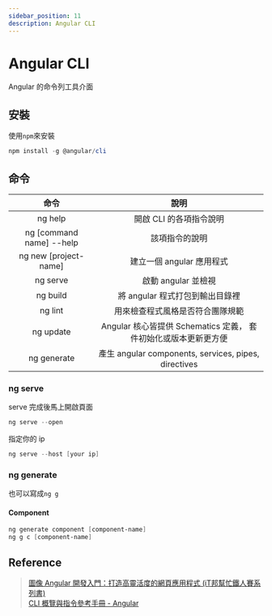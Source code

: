 ```yaml
---
sidebar_position: 11
description: Angular CLI
---
```


# Angular CLI

Angular 的命令列工具介面

## 安裝

使用`npm`來安裝

```powershell
npm install -g @angular/cli
```

## 命令

|           命令           |                              說明                               |
| :----------------------: | :-------------------------------------------------------------: |
|         ng help          |                     開啟 CLI 的各項指令說明                     |
| ng [command name] --help |                         該項指令的說明                          |
|  ng new [project-name]   |                    建立一個 angular 應用程式                    |
|         ng serve         |                       啟動 angular 並檢視                       |
|         ng build         |                 將 angular 程式打包到輸出目錄裡                 |
|         ng lint          |                用來檢查程式風格是否符合團隊規範                 |
|        ng update         | Angular 核心皆提供 Schematics 定義， 套件初始化或版本更新更方便 |
|       ng generate        |      產生 angular components, services, pipes, directives       |

### ng serve

serve 完成後馬上開啟頁面

```powershell
ng serve --open
```

指定你的 ip

```powershell
ng serve --host [your ip]
```

### ng generate

也可以寫成`ng g`

#### Component

```powershell
ng generate component [component-name]
ng g c [component-name]
```

## Reference

> [圖像 Angular 開發入門：打造高靈活度的網頁應用程式 (iT邦幫忙鐵人賽系列書)](https://www.tenlong.com.tw/products/9789864349821) <br />
> [CLI 概覽與指令參考手冊 - Angular](https://angular.tw/cli)
